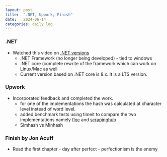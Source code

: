 ```yaml
---
layout: post
title:  ".NET, Upwork, Finish"
date:   2024-06-14
categories: daily log
---
```


### .NET
- Watched this video on [.NET versions](https://www.youtube.com/watch?v=X75vbT-Yv-c)
    - .NET Framework (no longer being developed) - tied to windows
    - .NET core (complete rewrite of the framework which can work on Linux/Mac as well 
    - Current version based on .NET core is 8.x. It is a LTS version.

### Upwork
- Incorporated feedback and completed the work. 
    - for one of the implementations the hash was calculated at character level instead of word level.
    - added benchmark tests using timeit to compare the two implementations namely [floc](https://github.com/hybridtheory/floc-simhash) and [scrapinghub](https://github.com/scrapinghub/python-simhash)
    - Simhash vs Minhash


### Finish by Jon Acuff
- Read the first chapter - day after perfect -  perfectionism is the enemy
